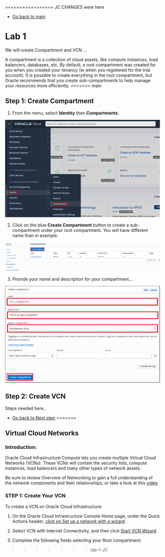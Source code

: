 ================= JC CHANGES were here

- [Go back to main](/README.md)
# Lab 1

We will create Compartment and VCN ...


A compartment is a collection of cloud assets, like compute instances, load balancers, databases, etc. By default, a root compartment was created for you when you created your tenancy (ie when you registered for the trial account). It is possible to create everything in the root compartment, but Oracle recommends that you create sub-compartments to help manage your resources more efficiently.
<<<<<<< main

## Step 1: Create Compartment 

1. From the menu, select **Identity** then **Compartments**. 

![](./files/vcn/compartment_0.png)

2. Click on the blue **Create Compartment** button to create a sub-compartment under your root compartment. You will have different name than in example.

![](./files/vcn/compartment_1.png)

3. Provide your name and description for your compartment...

![](./files/vcn/compartment_2.PNG)

## Step 2: Create VCN

Steps needed here..

- [Go back to Next step](/gglab/step2.md)
=======
 
 
 
 
## Virtual Cloud Networks

### Introduction: 

Oracle Cloud Infrastructure Compute lets you create multiple Virtual Cloud Networks (VCNs). These VCNs will contain the security lists, compute instances, load balancers and many other types of network assets.

Be sure to review Overview of Networking to gain a full understanding of the network components and their relationships, or take a look at this [video](/https://www.youtube.com/embed/mIYSgeX5FkM) 



### STEP 1: Create Your VCN 

To create a VCN on Oracle Cloud Infrastructure:

1. On the Oracle Cloud Infrastructure Console Home page, under the Quick Actions header, [click on Set up a network with a wizard](/https://oracle.github.io/learning-library/oci-library/oci-hol/virtual-cloud-networks/images/setupVCN1.png)

2. Select VCN with Internet Connectivity, and then click [Start VCN Wizard](/https://oracle.github.io/learning-library/oci-library/oci-hol/virtual-cloud-networks/images/setupVCN2.png)

3. Complete the following fields selecting your Root compartment:
>>>>>>> lab-1-JC

